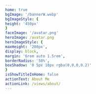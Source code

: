 ```yaml
---
home: true
bgImage: '/bannerW.webp'
bgImageStyle: {
height: '450px'
}
faceImage: '/avatar.png'
heroImage: /avatar.png
heroImageStyle: {
maxHeight: '200px',
display: block,
margin: '6rem auto 1.5rem',
borderRadius: '50%',
boxShadow: '0 5px 18px rgba(0,0,0,0.2)'
}
isShowTitleInHome: false
actionText: About Me
actionLink: /views/about/
---
```

